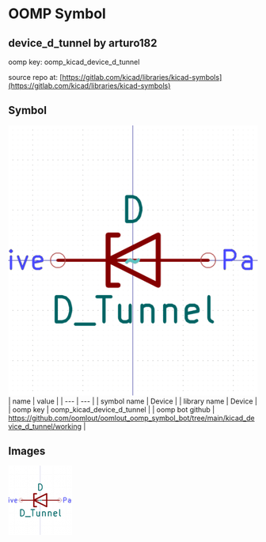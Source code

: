# OOMP Symbol  
## device_d_tunnel  by arturo182  
  
oomp key: oomp_kicad_device_d_tunnel  
  
source repo at: [https://gitlab.com/kicad/libraries/kicad-symbols](https://gitlab.com/kicad/libraries/kicad-symbols)  
## Symbol  
  
[![working.png](working_600.png)](working.png)  
| name | value | 
| --- | --- | 
| symbol name | Device | 
| library name | Device | 
| oomp key | oomp_kicad_device_d_tunnel | 
| oomp bot github | https://github.com/oomlout/oomlout_oomp_symbol_bot/tree/main/kicad_device_d_tunnel/working | 
## Images  
  
[![working.png](working_140.png)](working.png)  
